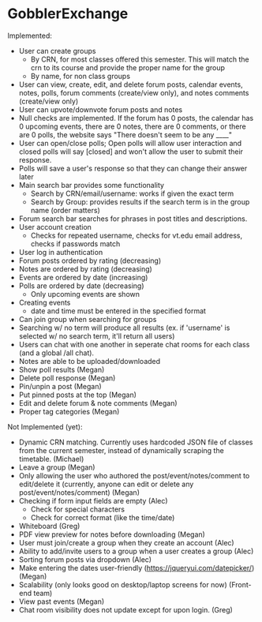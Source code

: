 # GobblerExchange

Implemented:
- User can create groups
  - By CRN, for most classes offered this semester. This will match the crn to its course and provide the proper name for the group
  - By name, for non class groups
- User can view, create, edit, and delete forum posts, calendar events, notes, polls, forum comments (create/view only), and notes comments (create/view only)
- User can upvote/downvote forum posts and notes
- Null checks are implemented. If the forum has 0 posts, the calendar has 0 upcoming events, there are 0 notes, there are 0 comments, or there are 0 polls, the website says "There doesn't seem to be any ____"
- User can open/close polls; Open polls will allow user interaction and closed polls will say [closed] and won't allow the user to submit their response.
- Polls will save a user's response so that they can change their answer later
- Main search bar provides some functionality
    - Search by CRN/email/username: works if given the exact term
    - Search by Group: provides results if the search term is in the group name (order matters)
- Forum search bar searches for phrases in post titles and descriptions.
- User account creation
  - Checks for repeated username, checks for vt.edu email address, checks if passwords match
- User log in authentication
- Forum posts ordered by rating (decreasing)
- Notes are ordered by rating (decreasing)
- Events are ordered by date (increasing)
- Polls are ordered by date (decreasing)
    - Only upcoming events are shown
- Creating events
    - date and time must be entered in the specified format
- Can join group when searching for groups
- Searching w/ no term will produce all results (ex. if 'username' is selected w/ no search term, it'll return all users)
- Users can chat with one another in seperate chat rooms for each class (and a global /all chat).
- Notes are able to be uploaded/downloaded
- Show poll results (Megan)
- Delete poll response (Megan)
- Pin/unpin a post (Megan)
- Put pinned posts at the top (Megan)
- Edit and delete forum & note comments (Megan)
- Proper tag categories (Megan)

Not Implemented (yet):
- Dynamic CRN matching. Currently uses hardcoded JSON file of classes from the current semester, instead of dynamically scraping the timetable. (Michael)
- Leave a group (Megan)
- Only allowing the user who authored the post/event/notes/comment to edit/delete it (currently, anyone can edit or delete any post/event/notes/comment) (Megan)
- Checking if form input fields are empty (Alec)
  - Check for special characters
  - Check for correct format (like the time/date)
- Whiteboard (Greg)
- PDF view preview for notes before downloading (Megan)
- User must join/create a group when they create an account (Alec)
- Ability to add/invite users to a group when a user creates a group (Alec)
- Sorting forum posts via dropdown (Alec)
- Make entering the dates user-friendly (https://jqueryui.com/datepicker/) (Megan)
- Scalability (only looks good on desktop/laptop screens for now) (Front-end team)
- View past events (Megan)
- Chat room visibility does not update except for upon login. (Greg)
